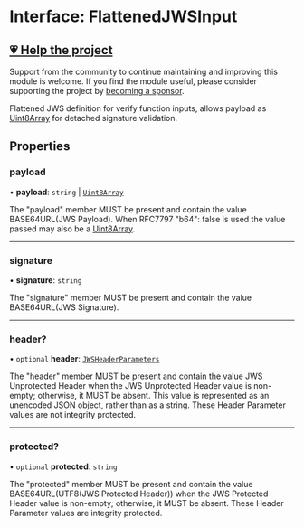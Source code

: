 # Interface: FlattenedJWSInput

## [💗 Help the project](https://github.com/sponsors/panva)

Support from the community to continue maintaining and improving this module is welcome. If you find the module useful, please consider supporting the project by [becoming a sponsor](https://github.com/sponsors/panva).

Flattened JWS definition for verify function inputs, allows payload as [Uint8Array](https://developer.mozilla.org/docs/Web/JavaScript/Reference/Global_Objects/Uint8Array) for
detached signature validation.

## Properties

### payload

• **payload**: `string` \| [`Uint8Array`](https://developer.mozilla.org/docs/Web/JavaScript/Reference/Global_Objects/Uint8Array)

The "payload" member MUST be present and contain the value BASE64URL(JWS Payload). When RFC7797
"b64": false is used the value passed may also be a [Uint8Array](https://developer.mozilla.org/docs/Web/JavaScript/Reference/Global_Objects/Uint8Array).

***

### signature

• **signature**: `string`

The "signature" member MUST be present and contain the value BASE64URL(JWS Signature).

***

### header?

• `optional` **header**: [`JWSHeaderParameters`](JWSHeaderParameters.md)

The "header" member MUST be present and contain the value JWS Unprotected Header when the JWS
Unprotected Header value is non- empty; otherwise, it MUST be absent. This value is represented
as an unencoded JSON object, rather than as a string. These Header Parameter values are not
integrity protected.

***

### protected?

• `optional` **protected**: `string`

The "protected" member MUST be present and contain the value BASE64URL(UTF8(JWS Protected
Header)) when the JWS Protected Header value is non-empty; otherwise, it MUST be absent. These
Header Parameter values are integrity protected.
